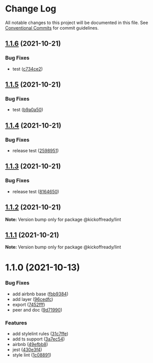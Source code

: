 # Change Log

All notable changes to this project will be documented in this file.
See [Conventional Commits](https://conventionalcommits.org) for commit guidelines.

## [1.1.6](https://git-sl/kickoffready/kickoff/compare/@kickoffready/lint@1.1.5...@kickoffready/lint@1.1.6) (2021-10-21)


### Bug Fixes

* test ([c734ce2](https://git-sl/kickoffready/kickoff/commits/c734ce2cd094042acf2efb6554e6295f70540602))





## [1.1.5](https://git-sl/kickoffready/kickoff/compare/@kickoffready/lint@1.1.4...@kickoffready/lint@1.1.5) (2021-10-21)


### Bug Fixes

* test ([b9a0a50](https://git-sl/kickoffready/kickoff/commits/b9a0a505f31b4d16149d1aae475b228c26a6e58c))





## [1.1.4](https://github.com/kickoffready/kickoff/compare/@kickoffready/lint@1.1.3...@kickoffready/lint@1.1.4) (2021-10-21)


### Bug Fixes

* release test ([2598951](https://github.com/kickoffready/kickoff/commit/2598951280ca2729c0fcdb85e0aed70017fe4e66))





## [1.1.3](https://github.com/kickoffready/kickoff/compare/@kickoffready/lint@1.1.2...@kickoffready/lint@1.1.3) (2021-10-21)


### Bug Fixes

* release test ([8164650](https://github.com/kickoffready/kickoff/commit/816465003c10bfebd31f51ba5bd1f9bf6b7d4a35))





## [1.1.2](https://git-sl/kickoffready/kickoff/compare/@kickoffready/lint@1.1.1...@kickoffready/lint@1.1.2) (2021-10-21)

**Note:** Version bump only for package @kickoffready/lint





## [1.1.1](https://git-sl/kickoffready/kickoff/compare/@kickoffready/lint@1.1.0...@kickoffready/lint@1.1.1) (2021-10-21)

**Note:** Version bump only for package @kickoffready/lint





# 1.1.0 (2021-10-13)


### Bug Fixes

* add airbnb base ([fbb9384](https://github.com/kickoffready/kickoff/commit/fbb9384b92082f0f3c6984ac273095a4e87abadc))
* add layer ([96cedfc](https://github.com/kickoffready/kickoff/commit/96cedfcfaa28543e7d53bb82cac22ea188b04323))
* export ([7452fff](https://github.com/kickoffready/kickoff/commit/7452ffff776e2eba17318096c378978fecb74635))
* peer and doc ([9d71990](https://github.com/kickoffready/kickoff/commit/9d719901f74346a9fc0674396b0d19965d5d780f))


### Features

* add stylelint rules ([31c7ffe](https://github.com/kickoffready/kickoff/commit/31c7ffe26ae939c905ca5791306ac983face7bb0))
* add ts support ([3a7ec54](https://github.com/kickoffready/kickoff/commit/3a7ec54daa644e2ae874cffe96772bd7edd2fe73))
* airbnb ([49efbb8](https://github.com/kickoffready/kickoff/commit/49efbb8b662b37ab0baeeb0193f2fc4002a14f8b))
* jest ([430e3f4](https://github.com/kickoffready/kickoff/commit/430e3f43b9372779573d982d01514b54d9fb908b))
* style lint ([1c08891](https://github.com/kickoffready/kickoff/commit/1c08891d76fa5914165c8cdeb7a33f4b4bace5a2))
